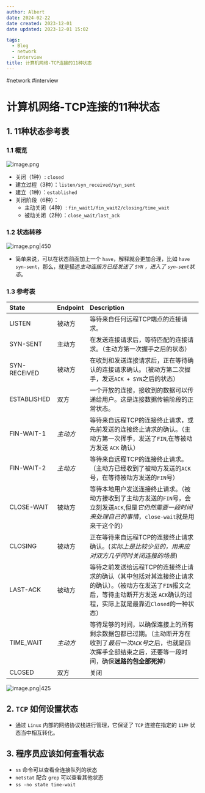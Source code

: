 ```yaml
---
author: Albert
date: 2024-02-22
date created: 2023-12-01
date updated: 2023-12-01 15:02

tags:
  - Blog
  - network
  - interview
title: 计算机网络-TCP连接的11种状态
---
```


#network #interview

# 计算机网络-TCP连接的11种状态

## 1. 11种状态参考表

### 1.1 概览

![image.png](https://img-20221128.oss-cn-shanghai.aliyuncs.com/img-2023-05/20231201150026.png)

- 关闭（1种）: `closed`
- 建立过程（3种）：`listen/syn_received/syn_sent`
- 建立（1种）：`established`
- 关闭阶段（6种）：
  - 主动关闭（4种）: `fin_wait1/fin_wait2/closing/time_wait`
  - 被动关闭（2种）：`close_wait/last_ack`

### 1.2 状态转移

![image.png|450](https://img-20221128.oss-cn-shanghai.aliyuncs.com/img-2023-05/20231201150232.png)

- 简单来说，可以在状态前面加上一个 `have`，解释就会更加合理，比如 `have syn-sent`，那么，就是描述*主动连接方已经发送了 `SYN` ，进入了 `syn-sent`状态*。

### 1.3 参考表

| State        | Endpoint | Description                                                                                                                                                                          |
| :----------- | :------- | :----------------------------------------------------------------------------------------------------------------------------------------------------------------------------------- |
| LISTEN       | 被动方   | 等待来自任何远程TCP端点的连接请求。                                                                                                                                                  |
| SYN-SENT     | 主动方   | 在发送连接请求后，等待匹配的连接请求。（主动方第一次握手之后的状态）                                                                                                                 |
| SYN-RECEIVED | 被动方   | 在收到和发送连接请求后，正在等待确认的连接请求确认。（被动方第二次握手，发送`ACK + SYN`之后的状态）                                                                                  |
| ESTABLISHED  | 双方     | 一个开放的连接，接收到的数据可以传递给用户。这是连接数据传输阶段的正常状态。                                                                                                         |
| FIN-WAIT-1   | _主动方_ | 等待来自远程TCP的连接终止请求，或先前发送的连接终止请求的确认。（主动方第一次挥手，发送了`FIN`,在等被动方发送 `ACK` 确认）                                                           |
| FIN-WAIT-2   | _主动方_ | 等待来自远程TCP的连接终止请求。（主动方已经收到了被动方发送的`ACK`号，在等待被动方发送的`FIN`号）                                                                                    |
| CLOSE-WAIT   | 被动方   | 等待本地用户发送连接终止请求。（被动方接收到了主动方发送的`FIN`号，会立刻发送`ACK`,但是*它仍然需要一段时间来处理自己的事情*，`close-wait`就是用来干这个的）                          |
| CLOSING      | 被动方   | 正在等待来自远程TCP的连接终止请求确认。(_实际上是比较少见的，用来应对双方几乎同时关闭连接的场景_)                                                                                    |
| LAST-ACK     | 被动方   | 等待之前发送给远程TCP的连接终止请求的确认（其中包括对其连接终止请求的确认）。（被动方在发送了`FIN`报文之后，等待主动断开方发送 `ACK`确认的过程，实际上就是最靠近`Closed`的一种状态） |
| TIME_WAIT    | _主动方_ | 等待足够的时间，以确保连接上的所有剩余数据包都已过期。（主动断开方在收到了*最后一次`ACK`号*之后，也就是四次挥手全部结束之后，还要等一段时间，确保**迷路的包全部死掉**）              |
| CLOSED       | 双方     | 关闭                                                                                                                                                                                 |

![image.png|425](https://img-20221128.oss-cn-shanghai.aliyuncs.com/img-2023-05/20231201153338.png)

## 2. `TCP` 如何设置状态

- 通过 `Linux` 内部的网络协议栈进行管理，它保证了 `TCP` 连接在指定的 `11种` 状态当中相互转化。

## 3. 程序员应该如何查看状态

- `ss` 命令可以查看全连接队列的状态
- `netstat` 配合 `grep` 可以查看其他状态
- `ss -no state time-wait`
